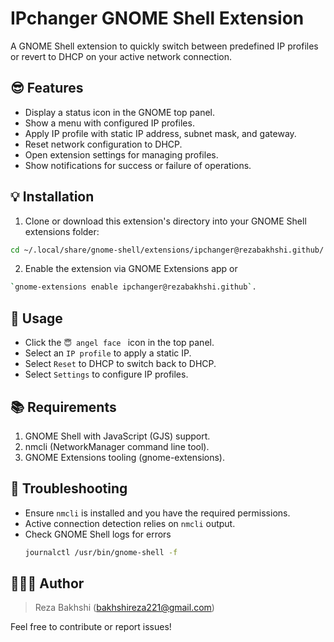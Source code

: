 # IPchanger GNOME Shell Extension

A GNOME Shell extension to quickly switch between predefined IP profiles or revert to DHCP on your active network connection.

## 😎 Features

- Display a status icon in the GNOME top panel.
- Show a menu with configured IP profiles.
- Apply IP profile with static IP address, subnet mask, and gateway.
- Reset network configuration to DHCP.
- Open extension settings for managing profiles.
- Show notifications for success or failure of operations.

## 💡 Installation

1. Clone or download this extension's directory into your GNOME Shell extensions folder:

```bash
cd ~/.local/share/gnome-shell/extensions/ipchanger@rezabakhshi.github/
```

2. Enable the extension via GNOME Extensions app or

```bash
`gnome-extensions enable ipchanger@rezabakhshi.github`.
```

## 🔨 Usage

- Click the `😇 angel face ` icon in the top panel.
- Select an `IP profile` to apply a static IP.
- Select `Reset` to DHCP to switch back to DHCP.
- Select `Settings` to configure IP profiles.

## 📚 Requirements

1.  GNOME Shell with JavaScript (GJS) support.
2.  nmcli (NetworkManager command line tool).
3.  GNOME Extensions tooling (gnome-extensions).

## 🐛 Troubleshooting

- Ensure `nmcli` is installed and you have the required permissions.
- Active connection detection relies on `nmcli` output.
- Check GNOME Shell logs for errors 
    ```bash
    journalctl /usr/bin/gnome-shell -f
    ```



## 🧑🏻‍💻 Author
> Reza Bakhshi (bakhshireza221@gmail.com)


Feel free to contribute or report issues!
